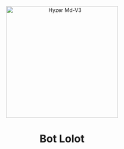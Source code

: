 <div align="center">
<img src="https://i.ibb.co/jGPLvyH/tolol.jpg" alt="Hyzer Md-V3" width="300" />

</p>
<h1 align="center">Bot Lolot</h1>

